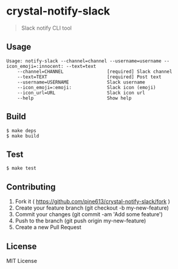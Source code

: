# crystal-notify-slack
> Slack notify CLI tool

## Usage

```
Usage: notify-slack --channel=channel --username=username --icon_emoji=:innocent: --text=text
    --channel=CHANNEL                [required] Slack channel
    --text=TEXT                      [required] Post text
    --username=USERNAME              Slack username
    --icon_emoji=:emoji:             Slack icon (emoji)
    --icon_url=URL                   Slack icon url
    --help                           Show help
```

## Build

```
$ make deps
$ make build
```

## Test

```
$ make test
```

## Contributing

1. Fork it ( https://github.com/pine613/crystal-notify-slack/fork )
2. Create your feature branch (git checkout -b my-new-feature)
3. Commit your changes (git commit -am 'Add some feature')
4. Push to the branch (git push origin my-new-feature)
5. Create a new Pull Request

## License
MIT License
